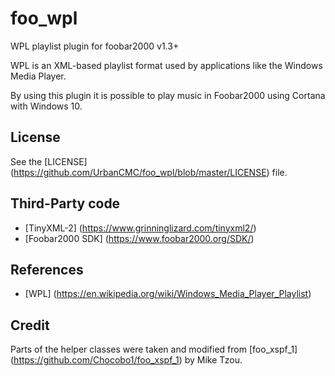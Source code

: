 # foo_wpl
WPL playlist plugin for foobar2000 v1.3+

WPL is an XML-based playlist format used by applications like the Windows Media Player.

By using this plugin it is possible to play music in Foobar2000 using Cortana with Windows 10.

## License
See the [LICENSE] (https://github.com/UrbanCMC/foo_wpl/blob/master/LICENSE) file.

## Third-Party code
* [TinyXML-2] (https://www.grinninglizard.com/tinyxml2/)
* [Foobar2000 SDK] (https://www.foobar2000.org/SDK/)

## References
* [WPL] (https://en.wikipedia.org/wiki/Windows_Media_Player_Playlist)

## Credit
Parts of the helper classes were taken and modified from [foo_xspf_1] (https://github.com/Chocobo1/foo_xspf_1) by Mike Tzou.
